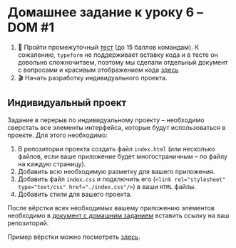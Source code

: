 # Домашнее задание к уроку 6 – DOM #1

1. 📙 Пройти промежуточный [тест](https://moscoding.typeform.com/to/hcOXdB) (до 15 баллов командам). К сожалению,
   `typeform` не поддерживает вставку кода и в тесте он довольно сложночитаем, поэтому мы сделали отдельный документ с
   вопросами и красивым отображением кода [здесь](https://www.notion.so/yakunichevaleksandr/Test-1-JavaScript-Basics-c7c5148c10af4fdaa8027e7c1eb2c064)
2. 🎬 Начать разработку индивидуального проекта.

## Индивидуальный проект

Задание в перерыв по индивидуальному проекту – необходимо сверстать все элементы интерфейса, которые будут
использоваться в проекте. Для этого необходимо:

1. В репозитории проекта создать файл `index.html` (или несколько файлов, если ваше приложение будет многостраничным – по файлу на каждую страницу).
2. Добавить всю необходимую разметку для вашего приложения.
3. Добавить файл `index.css` и подключить его (`<link rel="stylesheet" type="text/css" href="./index.css"/>`) в ваши
   `HTML` файлы.
4. Добавить стили для вашего проекта.


После вёрстки всех необходимых вашему приложению элементов необходимо в [документ с домашним заданием](https://docs.google.com/spreadsheets/d/1aAb0JU4O1tJzEOhJWIfn1nQHLpjOxPHoCWaaE7_XMJk/edit#gid=0) вставить ссылку на ваш репозиторий.


Пример вёрстки можно посмотреть [здесь](../mevia).
